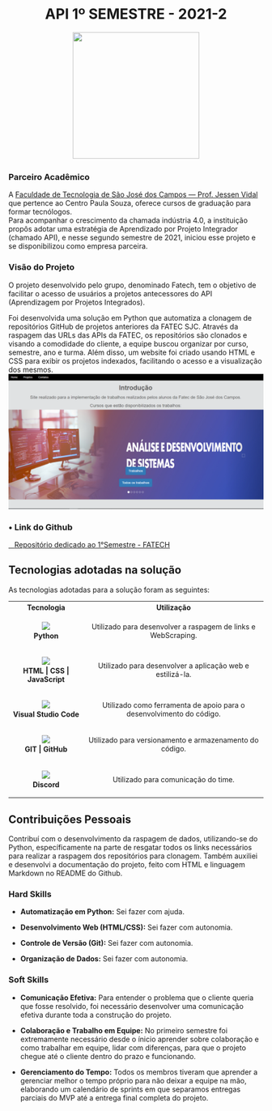 <h1 align="center">API 1º SEMESTRE - 2021-2</h1>
<p align="center"><img src="https://avatars.githubusercontent.com/u/88987612?v=4" height="250" width="250"></p>

### Parceiro Acadêmico

A [Faculdade de Tecnologia de São José dos Campos — Prof. Jessen Vidal](https://fatecsjc-prd.azurewebsites.net/) que pertence ao Centro Paula Souza, oferece cursos de graduação para formar tecnólogos.  
Para acompanhar o crescimento da chamada indústria 4.0, a instituição propôs adotar uma estratégia de Aprendizado por Projeto Integrador (chamado API), e nesse segundo semestre de 2021, iniciou esse projeto e se disponibilizou como empresa parceira.

### Visão do Projeto

O projeto desenvolvido pelo grupo, denominado Fatech, tem o objetivo de facilitar o acesso de usuários a projetos antecessores do API (Aprendizagem por Projetos Integrados).

Foi desenvolvida uma solução em Python que automatiza a clonagem de repositórios GitHub de projetos anteriores da FATEC SJC. Através da raspagem das URLs das APIs da FATEC, os repositórios são clonados e visando a comodidade do cliente, a equipe buscou organizar por curso, semestre, ano e turma. Além disso, um website foi criado usando HTML e CSS para exibir os projetos indexados, facilitando o acesso e a visualização dos mesmos.
<img src="../img/imagem1semestre.png">

### • Link do Github

<a href="https://github.com/Grupo-4-Fatech/API-1Semestre" target="_blank"><span>&nbsp;&nbsp;&nbsp;</span><span>Repositório dedicado ao 1°Semestre - FATECH</span></a>

## Tecnologias adotadas na solução

As tecnologias adotadas para a solução foram as seguintes:  

<table>
    <tr>
        <th>Tecnologia</th>
        <th>Utilização</th>
    </tr>
    <tr>
        <td style="text-align:center">
            <p align="center">
                <img src="https://skillicons.dev/icons?i=py"> <br>
                <strong>Python</strong>
            </p>
        </td>
        <td style="text-align:center">
            Utilizado para desenvolver a raspagem de links e WebScraping.
        </td>
    </tr>
    <tr>
        <td style="text-align:center">
            <p align="center">
                <img src="https://skillicons.dev/icons?i=html,css,js" /> <br>
                  <strong>HTML | CSS | JavaScript </strong>
            </p>
        </td>
        <td style="text-align:center">
            Utilizado para desenvolver a aplicação web e estilizá-la.
        </td>
    </tr>
    <tr>
        <td style="text-align:center">
            <p align="center">
                <img src="https://skillicons.dev/icons?i=vscode"> <br>
                <strong>Visual Studio Code</strong>
            </p>
        </td>
        <td style="text-align:center">
            Utilizado como ferramenta de apoio para o desenvolvimento do código.
        </td>
    </tr>
    <tr>
        <td style="text-align:center">
            <p align="center">
                <img src="https://skillicons.dev/icons?i=git,github"> <br>
                <strong>GIT | GitHub </strong>
            </p>
        </td>
        <td style="text-align:center">
            Utilizado para versionamento e armazenamento do código.
        </td>
    </tr>
    <tr>
        <td style="text-align:center">
            <p align="center">
                <img src="https://skillicons.dev/icons?i=discord"> <br>
                <strong>Discord</strong>
            </p>
        </td>
        <td style="text-align:center">
            Utilizado para comunicação do time.
        </td>
    </tr>
</table>

## Contribuições Pessoais

Contribuí com o desenvolvimento da raspagem de dados, utilizando-se do Python, específicamente na parte de resgatar todos os links necessários para realizar a raspagem dos repositórios para clonagem. Também auxiliei e desenvolvi a documentação do projeto, feito com HTML e linguagem Markdown no README do Github.

### Hard Skills

- **Automatização em Python:** Sei fazer com ajuda.

- **Desenvolvimento Web (HTML/CSS):** Sei fazer com autonomia.

- **Controle de Versão (Git):** Sei fazer com autonomia.

- **Organização de Dados:** Sei fazer com autonomia.

### Soft Skills

- **Comunicação Efetiva:** Para entender o problema que o cliente queria que fosse resolvido, foi necessário desenvolver uma comunicação efetiva durante toda a construção do projeto.

- **Colaboração e Trabalho em Equipe:** No primeiro semestre foi extremamente necessário desde o ínicio aprender sobre colaboração e como trabalhar em equipe, lidar com diferenças, para que o projeto chegue até o cliente dentro do prazo e funcionando.

- **Gerenciamento do Tempo:** Todos os membros tiveram que aprender a gerenciar melhor o tempo próprio para não deixar a equipe na mão, elaborando um calendário de sprints em que separamos entregas parciais do MVP até a entrega final completa do projeto.
